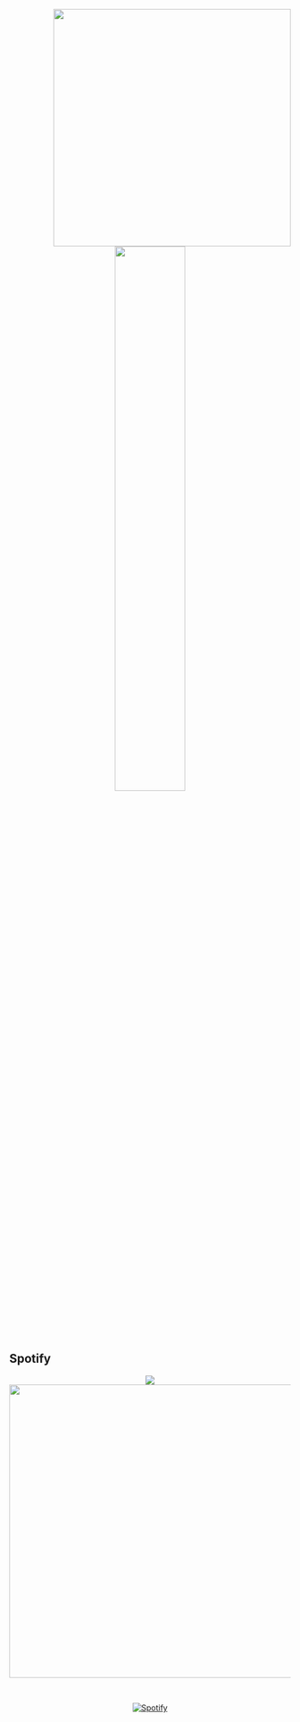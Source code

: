 <div align="center">
<!-- ![](https://typograssy.deno.dev/api?text=お兄ちゃんはおしまい!&l0=none&bg=none&frame=none&speed=100&comment=) -->
<!-- ![](https://typograssy.deno.dev/api?text=お兄ちゃんはおしまい!&l0=none&l1=00cce6&l2=80f1ff&l3=009eb3&l4=caf9ff&bg=none&frame=none&speed=100&comment=) -->

</div>


<a href="https://discord.com/users/706535111914684508"><img align="right" width="425" src="https://lanyard.cnrad.dev/api/706535111914684508?imgStyle=square&gradient=e9d6d5-e9d6d5-f3b1b4-ffffff&bg=0d1117"></a>

<p align="center"><img width="50%" src="https://freerobuxreal69.vercel.app/api/top-langs/?username=paydash&show_icons=true&count_private=true&theme=react&hide_border=true&bg_color=0D1117&layout=compact"/>
</p>


## **Spotify**
<p align="center">
<a href="w"><img src="https://spotify-github-profile.vercel.app/api/view?uid=22kxux94xqwyf9kcbz48nq6qo&cover_image=true&theme=default&show_offline=true&background_color=0d11170&interchange=false&bar_color_cover=true"></a><a href="https://open.spotify.com/user/22kxux94xqwyf9kcbz48nq6qo?si=6962aa5c8435476f"><img width="525" src="https://spotify-recently-played-readme.vercel.app/api?user=22kxux94xqwyf9kcbz48nq6qo"></a>

&nbsp;<div align="center">
  [![Spotify](https://spotify-profile-funni.vercel.app/api/spotify)](https://open.spotify.com/user/22kxux94xqwyf9kcbz48nq6qo)
</div>
